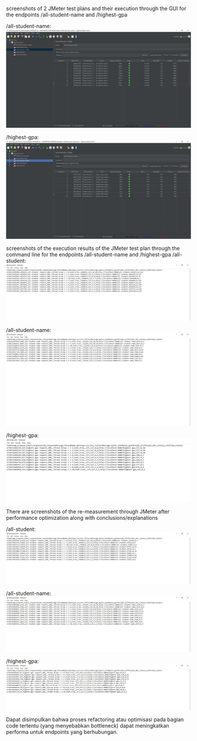 screenshots of 2 JMeter test plans and their execution through the GUI for the endpoints /all-student-name and /highest-gpa

/all-student-name:
![img_3.png](img_3.png)

/highest-gpa:
![img_4.png](img_4.png)

screenshots of the execution results of the JMeter test plan through the command line for the endpoints /all-student-name and /highest-gpa
/all-student:
![img_10.png](img_10.png)

/all-student-name: 
![img_5.png](img_5.png)

/highest-gpa:
![img_6.png](img_6.png)

There are screenshots of the re-measurement through JMeter after performance optimization along with conclusions/explanations

/all-student:
![img_9.png](img_9.png)

/all-student-name:
![img_7.png](img_7.png)

/highest-gpa: 
![img_8.png](img_8.png)

Dapat disimpulkan bahwa proses refactoring atau optimisasi pada bagian code tertentu (yang menyebabkan bottleneck)
dapat meningkatkan performa untuk endpoints yang berhubungan. 